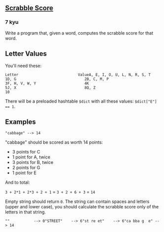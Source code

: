 <h2><a href=https://www.codewars.com/kata/558fa34727c2d274c10000ae/train/javascript target="_blank">Scrabble Score</a></h2><h3>7 kyu</h3><p>Write a program that, given a word, computes the scrabble score for that word.</p><h2 id="letter-values">Letter Values</h2><p>You'll need these:</p><pre><code>Letter                           ValueA, E, I, O, U, L, N, R, S, T       1D, G                               2B, C, M, P                         3F, H, V, W, Y                      4K                                  5J, X                               8Q, Z                               10</code></pre><p>There will be a preloaded hashtable <code>$dict</code> with all these values: <code>$dict["E"] == 1</code>. </p><h2 id="examples">Examples</h2><pre><code>"cabbage" --&gt; 14</code></pre><p>"cabbage" should be scored as worth 14 points:</p><ul><li>3 points for C</li><li>1 point for A, twice</li><li>3 points for B, twice</li><li>2 points for G</li><li>1 point for E</li></ul><p>And to total:</p><p><code>3 + 2*1 + 2*3 + 2 + 1</code> = <code>3 + 2 + 6 + 3</code> = <code>14</code></p><p>Empty string should return <code>0</code>. The string can contain spaces and letters (upper and lower case), you should calculate the scrabble score only of the letters in that string.</p><pre><code>""           --&gt; 0"STREET"    --&gt; 6"st re et"    --&gt; 6"ca bba g  e" --&gt; 14</code></pre>